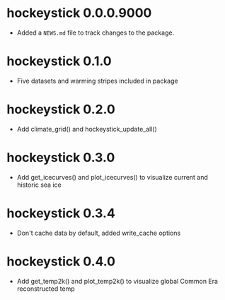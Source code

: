 # hockeystick 0.0.0.9000

* Added a `NEWS.md` file to track changes to the package.

# hockeystick 0.1.0

* Five datasets and warming stripes included in package

# hockeystick 0.2.0

* Add climate_grid() and hockeystick_update_all()

# hockeystick 0.3.0

* Add get_icecurves() and plot_icecurves() to visualize current and historic sea ice

# hockeystick 0.3.4

* Don't cache data by default, added write_cache options

# hockeystick 0.4.0

* Add get_temp2k() and plot_temp2k() to visualize global Common Era reconstructed temp
